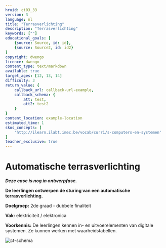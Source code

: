 ```yaml
---
hruid: ct03_33
version: 3
language: nl
title: "Terrasverlichting"
description: "Terrasverlichting"
keywords: [""]
educational_goals: [
    {source: Source, id: id}, 
    {source: Source2, id: id2}
]
copyright: dwengo
licence: dwengo
content_type: text/markdown
available: true
target_ages: [12, 13, 14]
difficulty: 3
return_value: {
    callback_url: callback-url-example,
    callback_schema: {
        att: test,
        att2: test2
    }
}
content_location: example-location
estimated_time: 1
skos_concepts: [
    'http://ilearn.ilabt.imec.be/vocab/curr1/s-computers-en-systemen'
]
teacher_exclusive: true
---
```

# Automatische terrasverlichting

**_Deze case is nog in ontwerpfase._**

**De leerlingen ontwerpen de sturing van een automatische terrasverlichting.**

**Doelgroep:** 2de graad - dubbele finaliteit 

**Vak:** elektriciteit / elektronica

**Voorkennis:** De leerlingen kennen in- en uitvoerelementen van digitale systemen. Ze kunnen werken met waarheidstabellen.

![ct-schema](@learning-object/m_ct03_33/nl/3)

